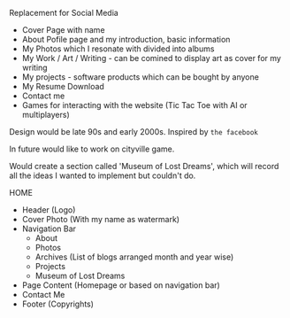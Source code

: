 Replacement for Social Media
 - Cover Page with name
 - About Pofile page and my introduction, basic information
 - My Photos which I resonate with divided into albums
 - My Work / Art / Writing - can be comined to display art as cover for my writing
 - My projects - software products which can be bought by anyone
 - My Resume Download
 - Contact me
 - Games for interacting with the website (Tic Tac Toe with AI or multiplayers)



Design would be late 90s and early 2000s. Inspired by `the facebook`


In future would like to work on cityville game.


Would create a section called 'Museum of Lost Dreams', which will record all the ideas I wanted to implement but couldn't do.



HOME
 - Header (Logo)
 - Cover Photo (With my name as watermark)
 - Navigation Bar
   - About
   - Photos
   - Archives (List of blogs arranged month and year wise)
   - Projects
   - Museum of Lost Dreams
 - Page Content (Homepage or based on navigation bar)
 - Contact Me
 - Footer (Copyrights)
